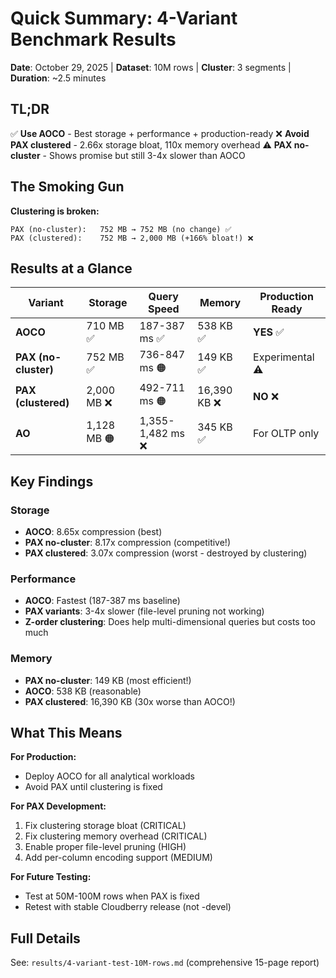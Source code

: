 # Quick Summary: 4-Variant Benchmark Results

**Date**: October 29, 2025 | **Dataset**: 10M rows | **Cluster**: 3 segments | **Duration**: ~2.5 minutes

## TL;DR

✅ **Use AOCO** - Best storage + performance + production-ready
❌ **Avoid PAX clustered** - 2.66x storage bloat, 110x memory overhead
⚠️ **PAX no-cluster** - Shows promise but still 3-4x slower than AOCO

## The Smoking Gun

**Clustering is broken:**
```
PAX (no-cluster):   752 MB → 752 MB (no change) ✅
PAX (clustered):    752 MB → 2,000 MB (+166% bloat!) ❌
```

## Results at a Glance

| Variant | Storage | Query Speed | Memory | Production Ready |
|---------|---------|-------------|--------|------------------|
| **AOCO** | 710 MB ✅ | 187-387 ms ✅ | 538 KB ✅ | **YES** ✅ |
| **PAX (no-cluster)** | 752 MB ✅ | 736-847 ms 🟠 | 149 KB ✅ | Experimental ⚠️ |
| **PAX (clustered)** | 2,000 MB ❌ | 492-711 ms 🟠 | 16,390 KB ❌ | **NO** ❌ |
| **AO** | 1,128 MB 🟠 | 1,355-1,482 ms ❌ | 345 KB ✅ | For OLTP only |

## Key Findings

### Storage
- **AOCO**: 8.65x compression (best)
- **PAX no-cluster**: 8.17x compression (competitive!)
- **PAX clustered**: 3.07x compression (worst - destroyed by clustering)

### Performance
- **AOCO**: Fastest (187-387 ms baseline)
- **PAX variants**: 3-4x slower (file-level pruning not working)
- **Z-order clustering**: Does help multi-dimensional queries but costs too much

### Memory
- **PAX no-cluster**: 149 KB (most efficient!)
- **AOCO**: 538 KB (reasonable)
- **PAX clustered**: 16,390 KB (30x worse than AOCO!)

## What This Means

**For Production:**
- Deploy AOCO for all analytical workloads
- Avoid PAX until clustering is fixed

**For PAX Development:**
1. Fix clustering storage bloat (CRITICAL)
2. Fix clustering memory overhead (CRITICAL)
3. Enable proper file-level pruning (HIGH)
4. Add per-column encoding support (MEDIUM)

**For Future Testing:**
- Test at 50M-100M rows when PAX is fixed
- Retest with stable Cloudberry release (not -devel)

## Full Details

See: `results/4-variant-test-10M-rows.md` (comprehensive 15-page report)

